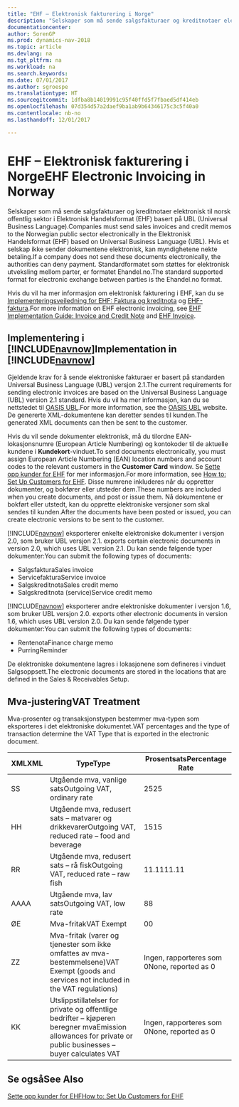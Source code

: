 ```yaml
---
title: "EHF – Elektronisk fakturering i Norge"
description: "Selskaper som må sende salgsfakturaer og kreditnotaer elektronisk til norsk offentlig sektor i Elektronisk Handelsformat (EHF) basert på UBL (Universal Business Language)."
documentationcenter: 
author: SorenGP
ms.prod: dynamics-nav-2018
ms.topic: article
ms.devlang: na
ms.tgt_pltfrm: na
ms.workload: na
ms.search.keywords: 
ms.date: 07/01/2017
ms.author: sgroespe
ms.translationtype: HT
ms.sourcegitcommit: 1dfba8b14019991c95f40ffd5f7fbaed5df414eb
ms.openlocfilehash: 07d354d57a2daef9ba1ab9b64346175c3c5f40a0
ms.contentlocale: nb-no
ms.lasthandoff: 12/01/2017

---
```

# <a name="ehf-electronic-invoicing-in-norway"></a><span data-ttu-id="1c11f-103">EHF – Elektronisk fakturering i Norge</span><span class="sxs-lookup"><span data-stu-id="1c11f-103">EHF Electronic Invoicing in Norway</span></span>
<span data-ttu-id="1c11f-104">Selskaper som må sende salgsfakturaer og kreditnotaer elektronisk til norsk offentlig sektor i Elektronisk Handelsformat (EHF) basert på UBL (Universal Business Language).</span><span class="sxs-lookup"><span data-stu-id="1c11f-104">Companies must send sales invoices and credit memos to the Norwegian public sector electronically in the Elektronisk Handelsformat (EHF) based on Universal Business Language (UBL).</span></span> <span data-ttu-id="1c11f-105">Hvis et selskap ikke sender dokumentene elektronisk, kan myndighetene nekte betaling.</span><span class="sxs-lookup"><span data-stu-id="1c11f-105">If a company does not send these documents electronically, the authorities can deny payment.</span></span> <span data-ttu-id="1c11f-106">Standardformatet som støttes for elektronisk utveksling mellom parter, er formatet Ehandel.no.</span><span class="sxs-lookup"><span data-stu-id="1c11f-106">The standard supported format for electronic exchange between parties is the Ehandel.no format.</span></span>  

<span data-ttu-id="1c11f-107">Hvis du vil ha mer informasjon om elektronisk fakturering i EHF, kan du se [Implementeringsveiledning for EHF: Faktura og kreditnota](http://www.nets.eu/no-nb/support/Test%20og%20Implementering/eFaktura%20B2B%20Utsteder/Documents/Imp%20guide%20eng.pdf) og [EHF-faktura](http://www.anskaffelser.no/ehf-formater-innhold/pages-english/ehf-invoice).</span><span class="sxs-lookup"><span data-stu-id="1c11f-107">For more information on EHF electronic invoicing, see [EHF Implementation Guide: Invoice and Credit Note](http://www.nets.eu/no-nb/support/Test%20og%20Implementering/eFaktura%20B2B%20Utsteder/Documents/Imp%20guide%20eng.pdf) and [EHF Invoice](http://www.anskaffelser.no/ehf-formater-innhold/pages-english/ehf-invoice).</span></span>  

## <a name="implementation-in-includenavnowincludesnavnowmdmd"></a><span data-ttu-id="1c11f-108">Implementering i [!INCLUDE[navnow](../../includes/navnow_md.md)]</span><span class="sxs-lookup"><span data-stu-id="1c11f-108">Implementation in [!INCLUDE[navnow](../../includes/navnow_md.md)]</span></span>  
 <span data-ttu-id="1c11f-109">Gjeldende krav for å sende elektroniske fakturaer er basert på standarden Universal Business Language (UBL) versjon 2.1.</span><span class="sxs-lookup"><span data-stu-id="1c11f-109">The current requirements for sending electronic invoices are based on the Universal Business Language (UBL) version 2.1 standard.</span></span> <span data-ttu-id="1c11f-110">Hvis du vil ha mer informasjon, kan du se nettstedet til [OASIS UBL](http://go.microsoft.com/fwlink/?LinkId=212593).</span><span class="sxs-lookup"><span data-stu-id="1c11f-110">For more information, see the [OASIS UBL](http://go.microsoft.com/fwlink/?LinkId=212593) website.</span></span> <span data-ttu-id="1c11f-111">De genererte XML-dokumentene kan deretter sendes til kunden.</span><span class="sxs-lookup"><span data-stu-id="1c11f-111">The generated XML documents can then be sent to the customer.</span></span>  

 <span data-ttu-id="1c11f-112">Hvis du vil sende dokumenter elektronisk, må du tilordne EAN-lokasjonsnumre (European Article Numbering) og kontokoder til de aktuelle kundene i **Kundekort**-vinduet.</span><span class="sxs-lookup"><span data-stu-id="1c11f-112">To send documents electronically, you must assign European Article Numbering (EAN) location numbers and account codes to the relevant customers in the **Customer Card** window.</span></span> <span data-ttu-id="1c11f-113">Se [Sette opp kunder for EHF](how-to-set-up-customers-for-ehf.md) for mer informasjon.</span><span class="sxs-lookup"><span data-stu-id="1c11f-113">For more information, see [How to: Set Up Customers for EHF](how-to-set-up-customers-for-ehf.md).</span></span> <span data-ttu-id="1c11f-114">Disse numrene inkluderes når du oppretter dokumenter, og bokfører eller utsteder dem.</span><span class="sxs-lookup"><span data-stu-id="1c11f-114">These numbers are included when you create documents, and post or issue them.</span></span> <span data-ttu-id="1c11f-115">Nå dokumentene er bokført eller utstedt, kan du opprette elektroniske versjoner som skal sendes til kunden.</span><span class="sxs-lookup"><span data-stu-id="1c11f-115">After the documents have been posted or issued, you can create electronic versions to be sent to the customer.</span></span>  

 [!INCLUDE[navnow](../../includes/navnow_md.md)]<span data-ttu-id="1c11f-116"> eksporterer enkelte elektroniske dokumenter i versjon 2.0, som bruker UBL versjon 2.1.</span><span class="sxs-lookup"><span data-stu-id="1c11f-116"> exports certain electronic documents in version 2.0, which uses UBL version 2.1.</span></span> <span data-ttu-id="1c11f-117">Du kan sende følgende typer dokumenter:</span><span class="sxs-lookup"><span data-stu-id="1c11f-117">You can submit the following types of documents:</span></span>  

- <span data-ttu-id="1c11f-118">Salgsfaktura</span><span class="sxs-lookup"><span data-stu-id="1c11f-118">Sales invoice</span></span>  
- <span data-ttu-id="1c11f-119">Servicefaktura</span><span class="sxs-lookup"><span data-stu-id="1c11f-119">Service invoice</span></span>  
- <span data-ttu-id="1c11f-120">Salgskreditnota</span><span class="sxs-lookup"><span data-stu-id="1c11f-120">Sales credit memo</span></span>  
- <span data-ttu-id="1c11f-121">Salgskreditnota (service)</span><span class="sxs-lookup"><span data-stu-id="1c11f-121">Service credit memo</span></span>  

 [!INCLUDE[navnow](../../includes/navnow_md.md)]<span data-ttu-id="1c11f-122"> eksporterer andre elektroniske dokumenter i versjon 1.6, som bruker UBL versjon 2.0.</span><span class="sxs-lookup"><span data-stu-id="1c11f-122"> exports other electronic documents in version 1.6, which uses UBL version 2.0.</span></span> <span data-ttu-id="1c11f-123">Du kan sende følgende typer dokumenter:</span><span class="sxs-lookup"><span data-stu-id="1c11f-123">You can submit the following types of documents:</span></span>  

- <span data-ttu-id="1c11f-124">Rentenota</span><span class="sxs-lookup"><span data-stu-id="1c11f-124">Finance charge memo</span></span>  
- <span data-ttu-id="1c11f-125">Purring</span><span class="sxs-lookup"><span data-stu-id="1c11f-125">Reminder</span></span>  

<span data-ttu-id="1c11f-126">De elektroniske dokumentene lagres i lokasjonene som defineres i vinduet Salgsoppsett.</span><span class="sxs-lookup"><span data-stu-id="1c11f-126">The electronic documents are stored in the locations that are defined in the Sales & Receivables Setup.</span></span>  

## <a name="vat-treatment"></a><span data-ttu-id="1c11f-127">Mva-justering</span><span class="sxs-lookup"><span data-stu-id="1c11f-127">VAT Treatment</span></span>  
 <span data-ttu-id="1c11f-128">Mva-prosenter og transaksjonstypen bestemmer mva-typen som eksporteres i det elektroniske dokumentet.</span><span class="sxs-lookup"><span data-stu-id="1c11f-128">VAT percentages and the type of transaction determine the VAT Type that is exported in the electronic document.</span></span>  

|<span data-ttu-id="1c11f-129">XML</span><span class="sxs-lookup"><span data-stu-id="1c11f-129">XML</span></span>|<span data-ttu-id="1c11f-130">Type</span><span class="sxs-lookup"><span data-stu-id="1c11f-130">Type</span></span>|<span data-ttu-id="1c11f-131">Prosentsats</span><span class="sxs-lookup"><span data-stu-id="1c11f-131">Percentage Rate</span></span>|  
|---------|----------|---------------------|  
|<span data-ttu-id="1c11f-132">S</span><span class="sxs-lookup"><span data-stu-id="1c11f-132">S</span></span>|<span data-ttu-id="1c11f-133">Utgående mva, vanlige sats</span><span class="sxs-lookup"><span data-stu-id="1c11f-133">Outgoing VAT, ordinary rate</span></span>|<span data-ttu-id="1c11f-134">25</span><span class="sxs-lookup"><span data-stu-id="1c11f-134">25</span></span>|  
|<span data-ttu-id="1c11f-135">H</span><span class="sxs-lookup"><span data-stu-id="1c11f-135">H</span></span>|<span data-ttu-id="1c11f-136">Utgående mva, redusert sats – matvarer og drikkevarer</span><span class="sxs-lookup"><span data-stu-id="1c11f-136">Outgoing VAT, reduced rate – food and beverage</span></span>|<span data-ttu-id="1c11f-137">15</span><span class="sxs-lookup"><span data-stu-id="1c11f-137">15</span></span>|  
|<span data-ttu-id="1c11f-138">R</span><span class="sxs-lookup"><span data-stu-id="1c11f-138">R</span></span>|<span data-ttu-id="1c11f-139">Utgående mva, redusert sats – rå fisk</span><span class="sxs-lookup"><span data-stu-id="1c11f-139">Outgoing VAT, reduced rate – raw fish</span></span>|<span data-ttu-id="1c11f-140">11.11</span><span class="sxs-lookup"><span data-stu-id="1c11f-140">11.11</span></span>|  
|<span data-ttu-id="1c11f-141">AA</span><span class="sxs-lookup"><span data-stu-id="1c11f-141">AA</span></span>|<span data-ttu-id="1c11f-142">Utgående mva, lav sats</span><span class="sxs-lookup"><span data-stu-id="1c11f-142">Outgoing VAT, low rate</span></span>|<span data-ttu-id="1c11f-143">8</span><span class="sxs-lookup"><span data-stu-id="1c11f-143">8</span></span>|  
|<span data-ttu-id="1c11f-144">Ø</span><span class="sxs-lookup"><span data-stu-id="1c11f-144">E</span></span>|<span data-ttu-id="1c11f-145">Mva-fritak</span><span class="sxs-lookup"><span data-stu-id="1c11f-145">VAT Exempt</span></span>|<span data-ttu-id="1c11f-146">0</span><span class="sxs-lookup"><span data-stu-id="1c11f-146">0</span></span>|  
|<span data-ttu-id="1c11f-147">Z</span><span class="sxs-lookup"><span data-stu-id="1c11f-147">Z</span></span>|<span data-ttu-id="1c11f-148">Mva-fritak (varer og tjenester som ikke omfattes av mva-bestemmelsene)</span><span class="sxs-lookup"><span data-stu-id="1c11f-148">VAT Exempt (goods and services not included in the VAT regulations)</span></span>|<span data-ttu-id="1c11f-149">Ingen, rapporteres som 0</span><span class="sxs-lookup"><span data-stu-id="1c11f-149">None, reported as 0</span></span>|  
|<span data-ttu-id="1c11f-150">K</span><span class="sxs-lookup"><span data-stu-id="1c11f-150">K</span></span>|<span data-ttu-id="1c11f-151">Utslippstillatelser for private og offentlige bedrifter – kjøperen beregner mva</span><span class="sxs-lookup"><span data-stu-id="1c11f-151">Emission allowances for private or public businesses – buyer calculates VAT</span></span>|<span data-ttu-id="1c11f-152">Ingen, rapporteres som 0</span><span class="sxs-lookup"><span data-stu-id="1c11f-152">None, reported as 0</span></span>|  

## <a name="see-also"></a><span data-ttu-id="1c11f-153">Se også</span><span class="sxs-lookup"><span data-stu-id="1c11f-153">See Also</span></span>  
 [<span data-ttu-id="1c11f-154">Sette opp kunder for EHF</span><span class="sxs-lookup"><span data-stu-id="1c11f-154">How to: Set Up Customers for EHF</span></span>](how-to-set-up-customers-for-ehf.md)

